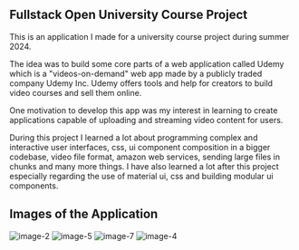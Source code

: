 ## Fullstack Open University Course Project

This is an application I made for a university course project during summer 2024.

The idea was to build some core parts of a web application called Udemy which is a "videos-on-demand" web app made by a publicly traded company Udemy Inc. Udemy offers tools and help for creators to build video courses and sell them online.

One motivation to develop this app was my interest in learning to create applications capable of uploading and streaming video content for users.

During this project I learned a lot about programming complex and interactive user interfaces, css, ui component composition in a bigger codebase, video file format, amazon web services, sending large files in chunks and many more things. I have also learned a lot after this project especially regarding the use of material ui, css and building modular ui components.

## Images of the Application

![image-2](https://github.com/user-attachments/assets/81f7960b-1e00-4669-995d-44dc5e71aa02)
![image-5](https://github.com/user-attachments/assets/4f516605-63b7-4f2b-a930-04f5027a4fe1)
![image-7](https://github.com/user-attachments/assets/84320f67-1a8e-43df-b9f4-fcb8f4c305b5)
![image-4](https://github.com/user-attachments/assets/09a9dcb0-0c57-4dd4-8462-15e1fff62185)
